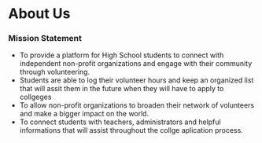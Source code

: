 <!-- The boring stuff -->
<!DOCTYPE html>
<html>
	<head>
	<meta charset="UTF-8">
	<meta name="description" content="DESCRIBE YOUR WEBSITE">
	<meta name="keywords" content="KEY, WORDS, HERE">
	</head>
	<body>
		<h1> About Us</h1>
      <h3>Mission Statement</h3>
			<ul class="menu">
			<li><a <body>To provide a platform for High School students to connect with independent non-profit organizations and engage with their community through volunteering.</a></li>	
				<li><a <body> Students are able to log their volunteer hours and keep an organized list that will assit them in the future when they will have to apply to collgeges
 			<li><a <body>To allow non-profit organizations to broaden their network of volunteers and make a bigger impact on the world.</a></li>
 			<li><a <body>To connect students with teachers, administrators and helpful informations that will assist throughout the collge aplication process.</a></li>
			</ul>

			
  	
</html>
